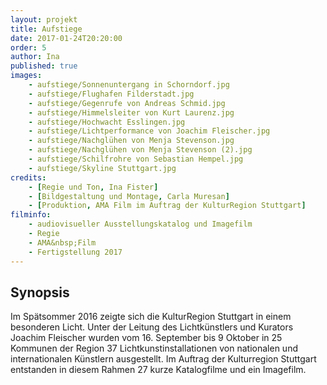 ```yaml
---
layout: projekt
title: Aufstiege
date: 2017-01-24T20:20:00
order: 5
author: Ina
published: true
images:
    - aufstiege/Sonnenuntergang in Schorndorf.jpg
    - aufstiege/Flughafen Filderstadt.jpg
    - aufstiege/Gegenrufe von Andreas Schmid.jpg
    - aufstiege/Himmelsleiter von Kurt Laurenz.jpg
    - aufstiege/Hochwacht Esslingen.jpg
    - aufstiege/Lichtperformance von Joachim Fleischer.jpg
    - aufstiege/Nachglühen von Menja Stevenson.jpg
    - aufstiege/Nachglühen von Menja Stevenson (2).jpg
    - aufstiege/Schilfrohre von Sebastian Hempel.jpg
    - aufstiege/Skyline Stuttgart.jpg
credits:
    - [Regie und Ton, Ina Fister]
    - [Bildgestaltung und Montage, Carla Muresan]
    - [Produktion, AMA Film im Auftrag der KulturRegion Stuttgart]
filminfo:
    - audiovisueller Ausstellungskatalog und Imagefilm
    - Regie
    - AMA&nbsp;Film
    - Fertigstellung 2017
---
```


## Synopsis
Im Spätsommer 2016 zeigte sich die KulturRegion Stuttgart in einem besonderen Licht. Unter der Leitung des Lichtkünstlers und Kurators Joachim Fleischer wurden vom 16. September bis 9 Oktober in 25 Kommunen der Region 37 Lichtkunstinstallationen von nationalen und internationalen Künstlern ausgestellt. Im Auftrag der Kulturregion Stuttgart entstanden in diesem Rahmen 27 kurze Katalogfilme und ein Imagefilm.

